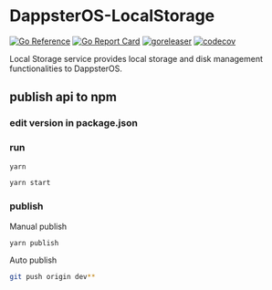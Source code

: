 # DappsterOS-LocalStorage

[![Go Reference](https://pkg.go.dev/badge/github.com/dappster-io/DappsterOS-LocalStorage.svg)](https://pkg.go.dev/github.com/dappster-io/DappsterOS-LocalStorage) [![Go Report Card](https://goreportcard.com/badge/github.com/dappster-io/DappsterOS-LocalStorage)](https://goreportcard.com/report/github.com/dappster-io/DappsterOS-LocalStorage) [![goreleaser](https://github.com/dappster-io/DappsterOS-LocalStorage/actions/workflows/release.yml/badge.svg)](https://github.com/dappster-io/DappsterOS-LocalStorage/actions/workflows/release.yml) [![codecov](https://codecov.io/gh/dappster-io/DappsterOS-LocalStorage/branch/main/graph/badge.svg?token=GKFBMQ3157)](https://codecov.io/gh/dappster-io/DappsterOS-LocalStorage)

Local Storage service provides local storage and disk management functionalities to DappsterOS.




## publish api to npm

### edit version in package.json

### run
```bash
yarn

yarn start
```

### publish

Manual publish
```bash
yarn publish
```

Auto publish
```bash 
git push origin dev**
```